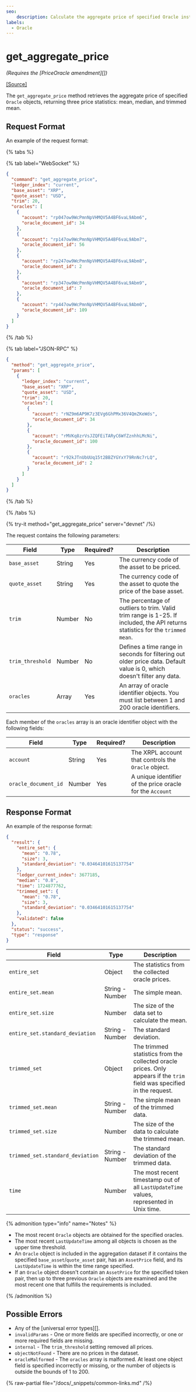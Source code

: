 ```yaml
---
seo:
    description: Calculate the aggregate price of specified Oracle instances.
labels:
  - Oracle
---
```

# get_aggregate_price

_(Requires the [PriceOracle amendment][])_

[[Source]](https://github.com/XRPLF/rippled/blob/master/src/ripple/rpc/handlers/GetAggregatePrice.cpp "Source")


The `get_aggregate_price` method retrieves the aggregate price of specified `Oracle` objects, returning three price statistics: mean, median, and trimmed mean.


## Request Format

An example of the request format:

{% tabs %}

{% tab label="WebSocket" %}
```json
{
  "command": "get_aggregate_price",
  "ledger_index": "current",
  "base_asset": "XRP",
  "quote_asset": "USD",
  "trim": 20,
  "oracles": [
    {
      "account": "rp047ow9WcPmnNpVHMQV5A4BF6vaL9Abm6",
      "oracle_document_id": 34
    },
    {
      "account": "rp147ow9WcPmnNpVHMQV5A4BF6vaL9Abm7",
      "oracle_document_id": 56
    },
    {
      "account": "rp247ow9WcPmnNpVHMQV5A4BF6vaL9Abm8",
      "oracle_document_id": 2
    },
    {
      "account": "rp347ow9WcPmnNpVHMQV5A4BF6vaL9Abm9",
      "oracle_document_id": 7
    },
    {
      "account": "rp447ow9WcPmnNpVHMQV5A4BF6vaL9Abm0",
      "oracle_document_id": 109
    }
  ]
}
```
{% /tab %}

{% tab label="JSON-RPC" %}
```json
{
  "method": "get_aggregate_price",
  "params": [
    {
      "ledger_index": "current",
      "base_asset": "XRP",
      "quote_asset": "USD",
      "trim": 20,
      "oracles": [
        {
          "account": "rNZ9m6AP9K7z3EVg6GhPMx36V4QmZKeWds",
          "oracle_document_id": 34
        },
        {
          "account": "rMVKq8zrVsJZQFEiTARyC6WfZznhhLMcNi",
          "oracle_document_id": 100
        },
        {
          "account": "r92kJTnUbUUq15t2BBZYGYxY79RnNc7rLQ",
          "oracle_document_id": 2
        }
      ]
    }
  ]
}
```
{% /tab %}

{% /tabs %}

{% try-it method="get_aggregate_price" server="devnet" /%}

The request contains the following parameters:

| Field                        | Type   | Required? | Description |
|------------------------------|--------|-----------|-------------|
| `base_asset`                 | String | Yes       | The currency code of the asset to be priced. |
| `quote_asset`                | String | Yes       | The currency code of the asset to quote the price of the base asset. |
| `trim`                       | Number | No        | The percentage of outliers to trim. Valid trim range is 1-25. If included, the API returns statistics for the `trimmed mean`. |
| `trim_threshold`             | Number | No        | Defines a time range in seconds for filtering out older price data. Default value is 0, which doesn't filter any data. |
| `oracles`                    | Array  | Yes       | An array of oracle identifier objects. You must list between 1 and 200 oracle identifiers. |

Each member of the `oracles` array is an oracle identifier object with the following fields:

| Field                | Type   | Required? | Description |
|----------------------|--------|-----------|-------------|
| `account`            | String | Yes       | The XRPL account that controls the `Oracle` object. |
| `oracle_document_id` | Number | Yes       | A unique identifier of the price oracle for the `Account` |


## Response Format

An example of the response format:

```json
{
  "result": {
    "entire_set": {
      "mean": "0.78",
      "size": 3,
      "standard_deviation": "0.03464101615137754"
    },
    "ledger_current_index": 3677185,
    "median": "0.8",
    "time": 1724877762,
    "trimmed_set": {
      "mean": "0.78",
      "size": 3,
      "standard_deviation": "0.03464101615137754"
    },
    "validated": false
  },
  "status": "success",
  "type": "response"
}
```

| Field                            | Type            | Description |
|----------------------------------|-----------------|-------------|
| `entire_set`                     | Object          | The statistics from the collected oracle prices. |
| `entire_set.mean`                | String - Number | The simple mean. |
| `entire_set.size`                | Number          | The size of the data set to calculate the mean. |
| `entire_set.standard_deviation`  | String - Number | The standard deviation. |
| `trimmed_set`                    | Object          | The trimmed statistics from the collected oracle prices. Only appears if the `trim` field was specified in the request. |
| `trimmed_set.mean`               | String - Number | The simple mean of the trimmed data. |
| `trimmed_set.size`               | Number          | The size of the data to calculate the trimmed mean. |
| `trimmed_set.standard_deviation` | String - Number | The standard deviation of the trimmed data. |
| `time`                           | Number          | The most recent timestamp out of all `LastUpdateTime` values, represented in Unix time. |

{% admonition type="info" name="Notes" %}

- The most recent `Oracle` objects are obtained for the specified oracles.
- The most recent `LastUpdateTime` among all objects is chosen as the upper time threshold.
- An `Oracle` object is included in the aggregation dataset if it contains the specified `base_asset`/`quote_asset` pair, has an `AssetPrice` field, and its `LastUpdateTime` is within the time range specified.
- If an `Oracle` object doesn't contain an `AssetPrice` for the specified token pair, then up to three previous `Oracle` objects are examined and the most recent one that fulfills the requirements is included.

{% /admonition %}


## Possible Errors

- Any of the [universal error types][].
- `invalidParams` - One or more fields are specified incorrectly, or one or more required fields are missing.
- `internal` - The `trim_threshold` setting removed all prices.
- `objectNotFound` - There are no prices in the dataset.
- `oracleMalformed` - The `oracles` array is malformed. At least one object field is specified incorrectly or missing, or the number of objects is outside the bounds of 1 to 200.

{% raw-partial file="/docs/_snippets/common-links.md" /%}
